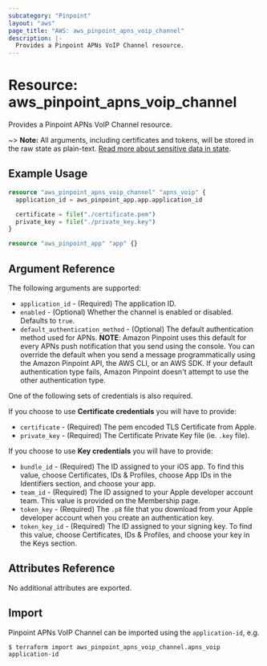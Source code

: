 ```yaml
---
subcategory: "Pinpoint"
layout: "aws"
page_title: "AWS: aws_pinpoint_apns_voip_channel"
description: |-
  Provides a Pinpoint APNs VoIP Channel resource.
---
```


# Resource: aws_pinpoint_apns_voip_channel

Provides a Pinpoint APNs VoIP Channel resource.

~> **Note:** All arguments, including certificates and tokens, will be stored in the raw state as plain-text.
[Read more about sensitive data in state](https://www.terraform.io/docs/state/sensitive-data.html).

## Example Usage

```terraform
resource "aws_pinpoint_apns_voip_channel" "apns_voip" {
  application_id = aws_pinpoint_app.app.application_id

  certificate = file("./certificate.pem")
  private_key = file("./private_key.key")
}

resource "aws_pinpoint_app" "app" {}
```


## Argument Reference

The following arguments are supported:

* `application_id` - (Required) The application ID.
* `enabled` - (Optional) Whether the channel is enabled or disabled. Defaults to `true`.
* `default_authentication_method` - (Optional) The default authentication method used for APNs.
  __NOTE__: Amazon Pinpoint uses this default for every APNs push notification that you send using the console.
  You can override the default when you send a message programmatically using the Amazon Pinpoint API, the AWS CLI, or an AWS SDK.
  If your default authentication type fails, Amazon Pinpoint doesn't attempt to use the other authentication type.

One of the following sets of credentials is also required.

If you choose to use __Certificate credentials__ you will have to provide:

* `certificate` - (Required) The pem encoded TLS Certificate from Apple.
* `private_key` - (Required) The Certificate Private Key file (ie. `.key` file).

If you choose to use __Key credentials__ you will have to provide:

* `bundle_id` - (Required) The ID assigned to your iOS app. To find this value, choose Certificates, IDs & Profiles, choose App IDs in the Identifiers section, and choose your app.
* `team_id` - (Required) The ID assigned to your Apple developer account team. This value is provided on the Membership page.
* `token_key` - (Required) The `.p8` file that you download from your Apple developer account when you create an authentication key.
* `token_key_id` - (Required) The ID assigned to your signing key. To find this value, choose Certificates, IDs & Profiles, and choose your key in the Keys section.

## Attributes Reference

No additional attributes are exported.

## Import

Pinpoint APNs VoIP Channel can be imported using the `application-id`, e.g.

```
$ terraform import aws_pinpoint_apns_voip_channel.apns_voip application-id
```
